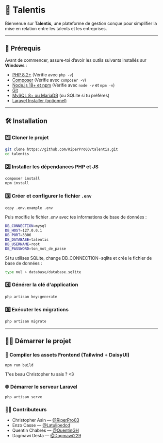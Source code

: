# 🌟 Talentis
Bienvenue sur **Talentis**, une plateforme de gestion conçue pour simplifier la mise en relation entre les talents et les entreprises.

---

## 🚀 Prérequis

Avant de commencer, assure-toi d’avoir les outils suivants installés sur **Windows** :

- [PHP 8.2+](https://www.php.net/downloads.php) (Vérifie avec `php -v`)
- [Composer](https://getcomposer.org/download/) (Vérifie avec `composer -V`)
- [Node.js 18+ et npm](https://nodejs.org/) (Vérifie avec `node -v` et `npm -v`)
- [Git](https://git-scm.com/downloads)
- [MySQL 8+ ou MariaDB](https://www.mysql.com/) (ou SQLite si tu préfères)
- [Laravel Installer (optionnel)](https://laravel.com/docs/11.x/installation)

---

## 🛠️ Installation

### 1️⃣ **Cloner le projet**
```sh
git clone https://github.com/RiperPro03/talentis.git
cd talentis
```

### 2️⃣ **Installer les dépendances PHP et JS**
```sh
composer install
npm install
```

### 3️⃣ **Créer et configurer le fichier `.env`**
```sh
copy .env.example .env
```

Puis modifie le fichier .env avec tes informations de base de données :

```sh
DB_CONNECTION=mysql
DB_HOST=127.0.0.1
DB_PORT=3306
DB_DATABASE=talentis
DB_USERNAME=root
DB_PASSWORD=ton_mot_de_passe
```

Si tu utilises SQLite, change DB_CONNECTION=sqlite et crée le fichier de base de données :
```sh
type nul > database/database.sqlite
```

### 4️⃣ **Générer la clé d'application**
```sh
php artisan key:generate
```

### 5️⃣ **Exécuter les migrations**
```sh
php artisan migrate
```

---

## 🏃‍♂️ Démarrer le projet

### 🎨 Compiler les assets Frontend (Tailwind + DaisyUI)
```sh
npm run build
```


T'es beau Christopher tu sais ? <3

### 🌐 Démarrer le serveur Laravel
```sh
php artisan serve
```

### 👨‍💻 Contributeurs
- Christopher Asin — [@RiperPro03](https://www.github.com/RiperPro03)
- Enzo Casse — [@Latulipedcd](https://github.com/Latulipedcd)
- Quentin Chabres — [@QuentinGH](https://github.com/QuentinGH)
- Dagmawi Desta — [@Dagmawi229](https://github.com/Dagmawi229)
